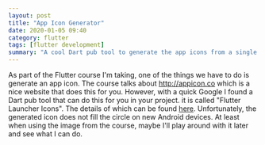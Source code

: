 ```yaml
---
layout: post
title: "App Icon Generator"
date: 2020-01-05 09:40
category: flutter
tags: [flutter development]
summary: "A cool Dart pub tool to generate the app icons from a single image."
---
```


As part of the Flutter course I'm taking, one of the things we have to do is generate an app icon. The course talks about http://appicon.co which is a nice website that does this for you. However, with a quick Google I found a Dart pub tool that can do this for you in your project. it is called "Flutter Launcher Icons". The details of which can be found [here][pub.dev-link]. Unfortunately, the generated icon does not fill the circle on new Android devices. At least when using the image from the course, maybe I'll play around with it later and see what I can do.

[pub.dev-link]: https://pub.dev/packages/flutter_launcher_icons